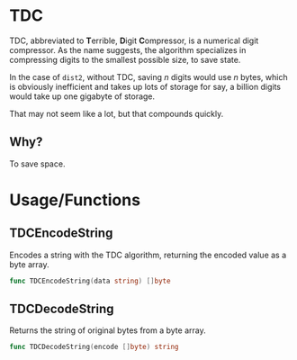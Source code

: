 # TDC
TDC, abbreviated to **T**errible, **D**igit **C**ompressor, is a
numerical digit compressor. As the name suggests, the algorithm
specializes in compressing digits to the smallest possible size,
to save state.

In the case of `dist2`, without TDC, saving $n$ digits would use
$n$ bytes, which is obviously inefficient and takes up lots of
storage for say, a billion digits would take up one gigabyte of
storage.

That may not seem like a lot, but that compounds quickly.

## Why?
To save space.

# Usage/Functions

## TDCEncodeString
Encodes a string with the TDC algorithm, returning the encoded
value as a byte array.
```go
func TDCEncodeString(data string) []byte
```

## TDCDecodeString
Returns the string of original bytes from a byte array.
```go
func TDCDecodeString(encode []byte) string
```